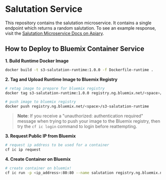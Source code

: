 # Salutation Service

This repository contains the salutation microservice. It contains a single endpoint which returns a random salutation. To see an example response, visit the [Salutation Microservice Docs on Apiary](http://docs.salutationmicroservice.apiary.io/#).

## How to Deploy to Bluemix Container Service

**1. Build Runtime Docker Image**

```bash
docker build -t s3-salutation-runtime:1.0.0 -f Dockerfile-runtime .
```

**2. Tag and Upload Runtime Image to Bluemix Registry**

```bash
# retag image to prepare for bluemix registry
docker tag s3-salutation-runtime:1.0.0 registry.ng.bluemix.net/<space>/s3-salutation-runtime

# push image to bluemix registry
docker push registry.ng.bluemix.net/<space>/s3-salutation-runtime
```

> **Note**: If you receive a "unauthorized: authentication required" message when trying to push your image to the Bluemix registry, then try the `cf ic login` command to login before reattempting.

**3. Request Public IP from Bluemix**

```bash
# request ip address to be used for a container
cf ic ip request
```

**4. Create Container on Bluemix**

```bash
# create container on bluemix!
cf ic run -p <ip_address>:80:80 --name salutation registry.ng.bluemix.net/<space>/s3-salutation-runtime
```
